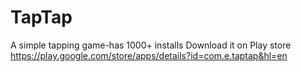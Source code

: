# TapTap
A simple tapping game-has 1000+ installs
Download it on Play store
https://play.google.com/store/apps/details?id=com.e.taptap&hl=en
